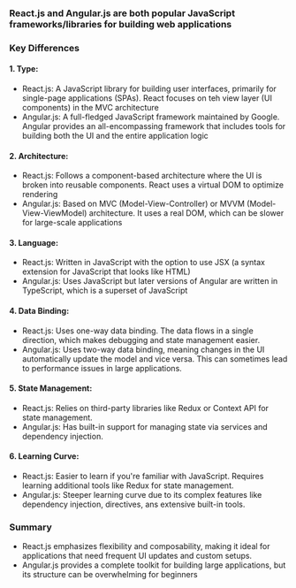 ### React.js and Angular.js are both popular JavaScript frameworks/libraries for building web applications

### Key Differences
#### 1. Type:
  * React.js: A JavaScript library for building user interfaces, primarily for single-page applications (SPAs). React focuses on teh view layer (UI components) in the MVC architecture
  * Angular.js: A full-fledged JavaScript framework maintained by Google. Angular provides an all-encompassing framework that includes tools for building both the UI and the entire application logic

#### 2. Architecture:
  * React.js: Follows a component-based architecture where the UI is broken into reusable components. React uses a virtual DOM to optimize rendering
  * Angular.js: Based on MVC (Model-View-Controller) or MVVM (Model-View-ViewModel) architecture.  It uses a real DOM, which can be slower for large-scale applications

#### 3. Language:
  * React.js: Written in JavaScript with the option to use JSX (a syntax extension for JavaScript that looks like HTML)
  * Angular.js: Uses JavaScript but later versions of Angular are written in TypeScript, which is a superset of JavaScript

#### 4. Data Binding:
  * React.js: Uses one-way data binding. The data flows in a single direction, which makes debugging and state management easier.
  * Angular.js: Uses two-way data binding, meaning changes in the UI automatically update the model and vice versa. This can sometimes lead to performance issues in large applications.

#### 5. State Management:
  * React.js: Relies on third-party libraries like Redux or Context API for state management.
  * Angular.js: Has built-in support for managing state via services and dependency injection.

#### 6. Learning Curve:
  * React.js: Easier to learn if you're familiar with JavaScript. Requires learning additional tools like Redux for state management.
  * Angular.js: Steeper learning curve due to its complex features like dependency injection, directives, ans extensive built-in tools.

### Summary
* React.js emphasizes flexibility and composability, making it ideal for applications that need frequent UI updates and custom setups.
* Angular.js provides a complete toolkit for building large applications, but its structure can be overwhelming for beginners
